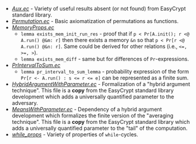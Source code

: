  - [*Aux.ec*](Aux.ec) - Variety of useful results absent (or not found) from EasyCrypt standard library.
 - [*Permutation.ec*](Permutation.ec) - Basic axiomatization of permutations as functions.
 - [*MemoryProps.ec*](MemoryProps.ec) 
	 - `lemma exists_mem_init_run_res` - proof that if `p < Pr[A.init(); r <@ A.run() @&m: r]` then there exists a memory `&n` so that `p < Pr[r <@ A.run() @&n: r]`. Same could be derived for other relations (i.e., `<=, >=, >`).
	 - `lemma exists_mem_diff` - same but for differences of `Pr`-expressions.
 - [*PrIntervalToSum.ec*](PrIntervalToSum.ec) 
	 - `lemma pr_interval_to_sum_lemma` -  probability expression of the form `Pr[r <- A.run() : s <= r <= e]` can be represented as a finite sum.
 - [*HybridArgumentWithParameter.ec*](MeansWithParameter.ec) - Formalization of a "hybrid argument technique".  This file is a **copy** from the EasyCrypt standard library development which adds a universally quantified parameter to the adversary.  
 - [*MeansWithParameter.ec*](MeansWithParameter.ec) - Dependency of a hybrid argument development which  formalizes the finite version of the "averaging technique". This file is a **copy** from the EasyCrypt standard library which adds a universally quantified parameter to the "tail" of the computation.  
 - [*while_props*](while_props/) - Variety of properties of `while`-cycles.

